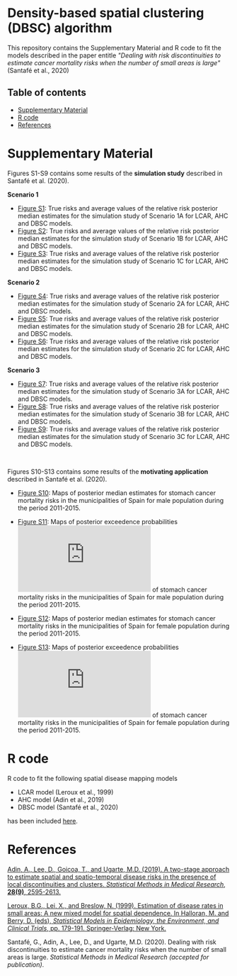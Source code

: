 # Density-based spatial clustering (DBSC) algorithm
This repository contains the Supplementary Material and R code to fit the models described in the paper entitle _"Dealing with risk discontinuities to estimate cancer mortality risks when the number of small areas is large"_ (Santafé et al., 2020)


## Table of contents

- [Supplementary Material](#Supplementary-Material)
- [R code](#R-code)
- [References](#References)


# Supplementary Material
Figures S1-S9 contains some results of the __simulation study__ described in Santafé et al. (2020).

__Scenario 1__
- [Figure S1](https://github.com/spatialstatisticsupna/DBSC_article/blob/master/pdf/SimulationStudy_Scenario1A.pdf): True risks and average values of the relative risk posterior median estimates for the simulation study of Scenario 1A for LCAR, AHC and DBSC models.
- [Figure S2](https://github.com/spatialstatisticsupna/DBSC_article/blob/master/pdf/SimulationStudy_Scenario1B.pdf): True risks and average values of the relative risk posterior median estimates for the simulation study of Scenario 1B for LCAR, AHC and DBSC models.
- [Figure S3](https://github.com/spatialstatisticsupna/DBSC_article/blob/master/pdf/SimulationStudy_Scenario1C.pdf): True risks and average values of the relative risk posterior median estimates for the simulation study of Scenario 1C for LCAR, AHC and DBSC models.

__Scenario 2__
- [Figure S4](https://github.com/spatialstatisticsupna/DBSC_article/blob/master/pdf/SimulationStudy_Scenario2A.pdf): True risks and average values of the relative risk posterior median estimates for the simulation study of Scenario 2A for LCAR, AHC and DBSC models.
- [Figure S5](https://github.com/spatialstatisticsupna/DBSC_article/blob/master/pdf/SimulationStudy_Scenario2B.pdf): True risks and average values of the relative risk posterior median estimates for the simulation study of Scenario 2B for LCAR, AHC and DBSC models.
- [Figure S6](https://github.com/spatialstatisticsupna/DBSC_article/blob/master/pdf/SimulationStudy_Scenario2C.pdf): True risks and average values of the relative risk posterior median estimates for the simulation study of Scenario 2C for LCAR, AHC and DBSC models.

__Scenario 3__
- [Figure S7](https://github.com/spatialstatisticsupna/DBSC_article/blob/master/pdf/SimulationStudy_Scenario3A.pdf): True risks and average values of the relative risk posterior median estimates for the simulation study of Scenario 3A for LCAR, AHC and DBSC models.
- [Figure S8](https://github.com/spatialstatisticsupna/DBSC_article/blob/master/pdf/SimulationStudy_Scenario3B.pdf): True risks and average values of the relative risk posterior median estimates for the simulation study of Scenario 3B for LCAR, AHC and DBSC models.
- [Figure S9](https://github.com/spatialstatisticsupna/DBSC_article/blob/master/pdf/SimulationStudy_Scenario3C.pdf): True risks and average values of the relative risk posterior median estimates for the simulation study of Scenario 3C for LCAR, AHC and DBSC models.

<br>

Figures S10-S13 contains some results of the __motivating application__ described in Santafé et al. (2020).

- [Figure S10](https://github.com/spatialstatisticsupna/DBSC_article/blob/master/pdf/MotivatingApplication_Males_PosteriorRisks.pdf): Maps of posterior median estimates for stomach cancer mortality risks in the municipalities of Spain for male population during the period 2011-2015.
- [Figure S11](https://github.com/spatialstatisticsupna/DBSC_article/blob/master/pdf/MotivatingApplication_Males_ExceedenceProbabilities.pdf): Maps of posterior exceedence probabilities ![equation](https://latex.codecogs.com/gif.latex?P%28r_i%20%3E1%20%7C%20%7B%5Cbf%20O%7D%29) of stomach cancer mortality risks in the municipalities of Spain for male population during the period 2011-2015.

- [Figure S12](https://github.com/spatialstatisticsupna/DBSC_article/blob/master/pdf/MotivatingApplication_Females_PosteriorRisks.pdf): Maps of posterior median estimates for stomach cancer mortality risks in the municipalities of Spain for female population during the period 2011-2015.
- [Figure S13](https://github.com/spatialstatisticsupna/DBSC_article/blob/master/pdf/MotivatingApplication_Females_ExceedenceProbabilities.pdf): Maps of posterior exceedence probabilities ![equation](https://latex.codecogs.com/gif.latex?P%28r_i%20%3E1%20%7C%20%7B%5Cbf%20O%7D%29) of stomach cancer mortality risks in the municipalities of Spain for female population during the period 2011-2015.


# R code
R code to fit the following spatial disease mapping models
- LCAR model (Leroux et al., 1999)
- AHC model (Adin et al., 2019)
- DBSC model (Santafé et al., 2020)

has been included [here](https://github.com/spatialstatisticsupna/DBSC_article/blob/master/R/).


# References
[Adin, A., Lee, D., Goicoa, T., and Ugarte, M.D. (2019). A two-stage approach to estimate spatial and spatio-temporal disease risks in the presence of local discontinuities and clusters. _Statistical Methods in Medical Research_, __28(9)__, 2595-2613.](https://doi.org/10.1177/0962280218767975)

[Leroux, B.G., Lei, X., and Breslow, N. (1999). Estimation of disease rates in small areas: A new mixed model for spatial dependence. In Halloran, M. and Berry, D. (eds), _Statistical Models in Epidemiology, the Environment, and Clinical Trials_, pp. 179-191. Springer-Verlag: New York.](https://doi.org/10.1007/978-1-4612-1284-3_4)

Santafé, G., Adin, A., Lee, D., and Ugarte, M.D. (2020). Dealing with risk discontinuities to estimate cancer mortality risks when the number of small areas is large. _Statistical Methods in Medical Research (accepted for publication)_. 
